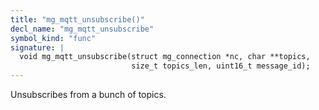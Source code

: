 ```yaml
---
title: "mg_mqtt_unsubscribe()"
decl_name: "mg_mqtt_unsubscribe"
symbol_kind: "func"
signature: |
  void mg_mqtt_unsubscribe(struct mg_connection *nc, char **topics,
                           size_t topics_len, uint16_t message_id);
---
```


Unsubscribes from a bunch of topics. 

